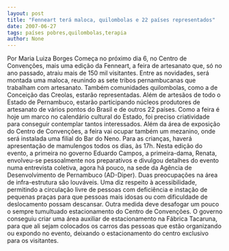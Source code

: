 ```yaml
---
layout: post
title: "Fenneart terá maloca, quilombolas e 22 países representados"
date: 2007-06-27
tags: países pobres,quilombolas,terapia
author: None
---
```

Por Maria Luiza Borges
Come&ccedil;a no pr&oacute;ximo dia 6, no Centro de Conven&ccedil;&otilde;es, mais uma edi&ccedil;&atilde;o da Fenneart, a feira de artesanato que, s&oacute; no ano passado, atraiu mais de 150 mil visitantes. Entre as novidades, ser&aacute; montada uma maloca, reunindo as sete tribos pernambucanas que trabalham com artesanato. Tamb&eacute;m comunidades quilombolas, como a de Concei&ccedil;&atilde;o das Creolas, estar&atilde;o representadas. Al&eacute;m de artes&atilde;os de todo o Estado de Pernambuco, estar&atilde;o participando n&uacute;cleos produtores de artesanato de v&aacute;rios pontos do Brasil e de outros 22 pa&iacute;ses.
Como a feira &eacute; hoje um marco no calend&aacute;rio cultural do Estado, foi preciso criatividade para conseguir contemplar tantos interessados. Al&eacute;m da &aacute;rea de exposi&ccedil;&atilde;o do Centro de Conven&ccedil;&otilde;es, a feira vai ocupar tamb&eacute;m um mezanino, onde ser&aacute; instalada uma filial do Bar do Neno. Para as crian&ccedil;as, haver&aacute; apresenta&ccedil;&atilde;o de mamulengos todos os dias, &agrave;s 17h.
Nesta edi&ccedil;&atilde;o do evento, a primeira no governo Eduardo Campos, a primeira-dama, Renata, envolveu-se pessoalmente nos preparativos e divulgou detalhes do evento numa entrevista coletiva, agora h&aacute; pouco, na sede da Ag&ecirc;ncia de Desenvolvimento de Pernambuco (AD-Diper).
Duas preocupa&ccedil;&otilde;es na &aacute;rea de infra-estrutura s&atilde;o louv&aacute;veis. Uma diz respeito &agrave; acessibilidade, permitindo a circula&ccedil;&atilde;o livre de pessoas com defici&ecirc;ncia e insta&ccedil;&atilde;o de pequenas pra&ccedil;as para que pessoas mais idosas ou com dificuldade de deslocamento possam descansar.
Outra medida deve desafogar um pouco o sempre tumultuado estacionamento do Centro de Conven&ccedil;&otilde;es. O governo conseguiu criar uma &aacute;rea auxiliar de estacionamento na F&aacute;brica Tacaruna, para que ali sejam colocados os carros das pessoas que est&atilde;o organizando ou expondo no evento, deixando o estacionamento do centro exclusivo para os visitantes. 